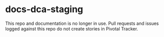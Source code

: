 # docs-dca-staging

This repo and documentation is no longer in use.
Pull requests and issues logged against this repo do not create stories in Pivotal Tracker.
